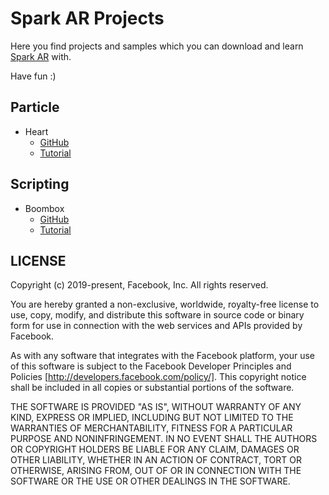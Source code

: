 # Spark AR Projects

Here you find projects and samples which you can download and learn [Spark AR](https://sparkar.facebook.com/ar-studio/) with.

Have fun :)


## Particle
- Heart
	- [GitHub](https://github.com/jalizadeh/Spark-AR-Projects/tree/master/Heart)
	- [Tutorial](https://sparkar.facebook.com/ar-studio/learn/documentation/tutorials/using-particles)


## Scripting
- Boombox
	- [GitHub](https://github.com/jalizadeh/Spark-AR-Projects/tree/master/Boombox)
	- [Tutorial](https://sparkar.facebook.com/ar-studio/learn/documentation/scripting/scripting-tutorial/)



## LICENSE
Copyright (c) 2019-present, Facebook, Inc. All rights reserved.

You are hereby granted a non-exclusive, worldwide, royalty-free license to use,
copy, modify, and distribute this software in source code or binary form for use
in connection with the web services and APIs provided by Facebook.

As with any software that integrates with the Facebook platform, your use of
this software is subject to the Facebook Developer Principles and Policies
[http://developers.facebook.com/policy/]. This copyright notice shall be
included in all copies or substantial portions of the software.

THE SOFTWARE IS PROVIDED "AS IS", WITHOUT WARRANTY OF ANY KIND, EXPRESS OR
IMPLIED, INCLUDING BUT NOT LIMITED TO THE WARRANTIES OF MERCHANTABILITY, FITNESS
FOR A PARTICULAR PURPOSE AND NONINFRINGEMENT. IN NO EVENT SHALL THE AUTHORS OR
COPYRIGHT HOLDERS BE LIABLE FOR ANY CLAIM, DAMAGES OR OTHER LIABILITY, WHETHER
IN AN ACTION OF CONTRACT, TORT OR OTHERWISE, ARISING FROM, OUT OF OR IN
CONNECTION WITH THE SOFTWARE OR THE USE OR OTHER DEALINGS IN THE SOFTWARE.